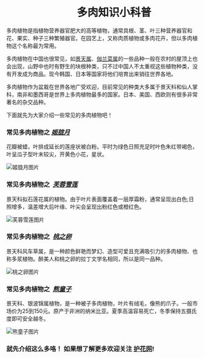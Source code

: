 #                               **多肉知识小科普**

  多肉植物是指植物营养器官肥大的高等植物，通常具根、茎、叶三种营养器官和花、果实、种子三种繁殖器官。在园艺上，又称肉质植物或多肉花卉，但以多肉植物这个名称最为常用。

  多肉植物在中国也很常见，如[景天属](https://baike.so.com/doc/5857154-6069997.html)、[伽兰菜属](https://baike.so.com/doc/6425107-6638779.html)的一些品种一般在农村的屋顶上也会出现，山野中也时有野生的块根种类，只不过中国人不太重视这些植物种类，没有开发成为商品。现今韩国、日本等国家将他们培育出来销往世界各地。
  
  多肉植物作为盆栽在世界各地广受欢迎，目前常见的种类大多属于景天科和仙人掌科，南非和墨西哥是世界上多肉植物最多的国家。日本、美国、西欧则有很多非常著名的杂交品种。
  
下面就先为大家介绍一些常见的多肉植物吧！
### 常见多肉植物之  _[姬胧月](https://baike.so.com/doc/24971861-25929261.html)_

花瓣被蜡，叶排成延长的莲座状被白粉。平时为绿色日照充足时叶色朱红带褐色，叶呈瓜子型叶末较尖，开黄色小花，星状。

![姬胧月图片](http://imgx.xiawu.com/xzimg/i4/i1/17137020614401033/T1SQhMXqBeXXXXXXXX_!!0-item_pic.jpg)
### 常见多肉植物之  _[芙蓉雪莲](https://baike.so.com/doc/25402820-26426620.html)_

景天科拟石莲花属的植物。由于叶片表面覆盖着一层厚霜粉，通常呈现出白色;日照增多，温差增大后叶缘、叶尖会呈现出粉红色或橙红色。

![芙蓉雪莲图片](http://img.boqiicdn.com/Data/BK/A/1512/4/imagick18811449218188_y.jpg)
### 常见多肉植物之  _[桃之卵](https://baike.so.com/doc/6986735-7209530.html)_

景天科风车草属，是一种颜色鲜艳而梦幻、造型可爱且充满吸引力的多肉植物、也称多浆植物。醉美人和桃之卵的拉丁文学名相同，所以是同一品种。

![桃之卵图片](http://imgx.xiawu.com/xzimg/i4/i3/TB1jviJHVXXXXa3XFXXXXXXXXXX_!!0-item_pic.jpg)

### 常见多肉植物之  _[熊童子](https://baike.so.com/doc/5577474-5791165.html)_

景天科、银波锦属植物，是一种被子多肉植物，叶片有绒毛，像熊的爪子。一般市场价为25到150元。原产于非洲的纳米比亚。夏季高温容易死亡，冬季保持五摄氏度即可安全越冬。

![熊童子图片](http://img.zcool.cn/community/01a35e554bc7d3000001bf7230a63c.jpg)

### 就先介绍这么多咯！ 如果想了解更多欢迎关注 **[护花网](http://www.aihuhua.com/zhuti/duorouzhiwu/)**!
